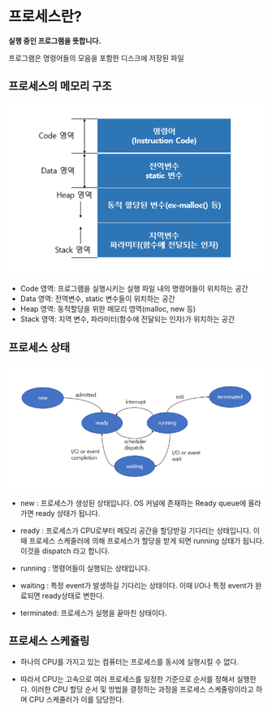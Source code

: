 # 프로세스란?
**실행 중인 프로그램을 뜻합니다.**

프로그램은 명령어들의 모음을 포함한 디스크에 저장된 파일

## 프로세스의 메모리 구조
![process](../img/process.png)

- Code 영역: 프로그램을 실행시키는 실행 파일 내의 명령어들이 위치하는 공간
- Data 영역: 전역변수, static 변수들이 위치하는 공간
- Heap 영역: 동적할당을 위한 메모리 영역(malloc, new 등)
- Stack 영역: 지역 변수, 파라미터(함수에 전달되는 인자)가 위치하는 공간

## 프로세스 상태
![process_state](../img/process-state.png)

- new : 프로세스가 생성된 상태입니다. OS 커널에 존재하는 Ready queue에 올라가면 ready 상태가 됩니다.

- ready : 프로세스가 CPU로부터 메모리 공간을 할당받길 기다리는 상태입니다. 이때 프로세스 스케줄러에 의해 프로세스가 할당을 받게 되면 running 상태가 됩니다. 이것을 dispatch 라고 합니다.

- running : 명령어들이 실행되는 상태입니다.

- waiting : 특정 event가 발생하길 기다리는 상태이다. 이때 I/O나 특정 event가 완료되면 ready상태로 변한다.


- terminated: 프로세스가 실행을 끝마친 상태이다.

## 프로세스 스케쥴링

- 하나의 CPU를 가지고 있는 컴퓨터는 프로세스를 동시에 실행시킬 수 없다.

- 따라서 CPU는 고속으로 여러 프로세스를 일정한 기준으로 순서를 정해서 실행한다. 이러한 CPU 할당 순서 및 방법을 결정하는 과정을 프로세스 스케줄링이라고 하며 CPU 스케줄러가 이를 담당한다. 
